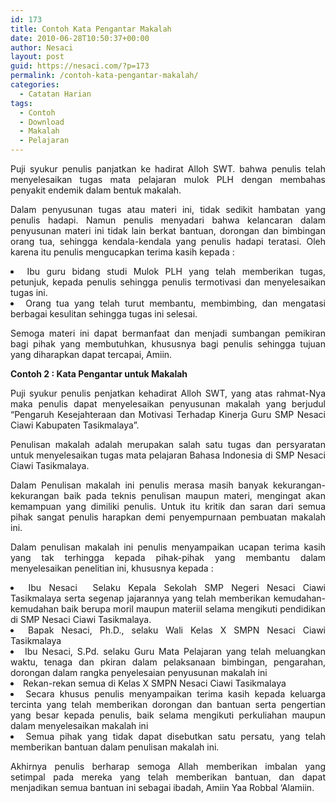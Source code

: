 ```yaml
---
id: 173
title: Contoh Kata Pengantar Makalah
date: 2010-06-28T10:50:37+00:00
author: Nesaci
layout: post
guid: https://nesaci.com/?p=173
permalink: /contoh-kata-pengantar-makalah/
categories:
  - Catatan Harian
tags:
  - Contoh
  - Download
  - Makalah
  - Pelajaran
---
```

<p style="text-align: justify;">
  Puji syukur penulis panjatkan ke hadirat Alloh SWT. bahwa penulis telah menyelesaikan tugas mata pelajaran mulok PLH dengan membahas penyakit endemik dalam bentuk makalah.
</p>

<p style="text-align: justify;">
  Dalam penyusunan tugas atau materi ini, tidak sedikit hambatan yang penulis hadapi. Namun penulis menyadari bahwa kelancaran dalam penyusunan materi ini tidak lain berkat bantuan, dorongan dan bimbingan orang tua, sehingga kendala-kendala yang penulis hadapi teratasi. Oleh karena itu penulis mengucapkan terima kasih kepada :
</p>

<li style="text-align: justify;">
  Ibu guru bidang studi Mulok PLH yang telah memberikan tugas, petunjuk, kepada penulis sehingga penulis termotivasi dan menyelesaikan tugas ini.
</li>
<li style="text-align: justify;">
  Orang tua yang telah turut membantu, membimbing, dan mengatasi berbagai kesulitan sehingga tugas ini selesai.
</li>

<p style="text-align: justify;">
  Semoga materi ini dapat bermanfaat dan menjadi sumbangan pemikiran bagi pihak yang membutuhkan, khususnya bagi penulis sehingga tujuan yang diharapkan dapat tercapai, Amiin.
</p>

<p style="text-align: justify;">
  <strong>Contoh 2 : Kata Pengantar untuk Makalah</strong>
</p>

<p style="text-align: justify;">
  Puji syukur penulis penjatkan kehadirat Alloh SWT, yang atas rahmat-Nya maka penulis dapat menyelesaikan penyusunan makalah yang berjudul “Pengaruh Kesejahteraan dan Motivasi Terhadap Kinerja Guru SMP Nesaci Ciawi Kabupaten Tasikmalaya”.
</p>

<p style="text-align: justify;">
  Penulisan makalah adalah merupakan salah satu tugas dan persyaratan untuk menyelesaikan tugas mata pelajaran Bahasa Indonesia di SMP Nesaci Ciawi Tasikmalaya.
</p>

<p style="text-align: justify;">
  Dalam Penulisan makalah ini penulis merasa masih banyak kekurangan-kekurangan baik pada teknis penulisan maupun materi, mengingat akan kemampuan yang dimiliki penulis. Untuk itu kritik dan saran dari semua pihak sangat penulis harapkan demi penyempurnaan pembuatan makalah ini.
</p>

<p style="text-align: justify;">
  Dalam penulisan makalah ini penulis menyampaikan ucapan terima kasih yang tak terhingga kepada pihak-pihak yang membantu dalam menyelesaikan penelitian ini, khususnya kepada :
</p>

<li style="text-align: justify;">
  Ibu Nesaci  Selaku Kepala Sekolah SMP Negeri Nesaci Ciawi Tasikmalaya serta segenap jajarannya yang telah memberikan kemudahan-kemudahan baik berupa moril maupun materiil selama mengikuti pendidikan di SMP Nesaci Ciawi Tasikmalaya.
</li>
<li style="text-align: justify;">
  Bapak Nesaci, Ph.D., selaku Wali Kelas X SMPN Nesaci Ciawi Tasikmalaya
</li>
<li style="text-align: justify;">
  Ibu Nesaci, S.Pd. selaku Guru Mata Pelajaran yang telah meluangkan waktu, tenaga dan pkiran dalam pelaksanaan bimbingan, pengarahan, dorongan dalam rangka penyelesaian penyusunan makalah ini
</li>
<li style="text-align: justify;">
  Rekan-rekan semua di Kelas X SMPN Nesaci Ciawi Tasikmalaya
</li>
<li style="text-align: justify;">
  Secara khusus penulis menyampaikan terima kasih kepada keluarga tercinta yang telah memberikan dorongan dan bantuan serta pengertian yang besar kepada penulis, baik selama mengikuti perkuliahan maupun dalam menyelesaikan makalah ini
</li>
<li style="text-align: justify;">
  Semua pihak yang tidak dapat disebutkan satu persatu, yang telah memberikan bantuan dalam penulisan makalah ini.
</li>

<p style="text-align: justify;">
  Akhirnya penulis berharap semoga Allah memberikan imbalan yang setimpal pada mereka yang telah memberikan bantuan, dan dapat menjadikan semua bantuan ini sebagai ibadah, Amiin Yaa Robbal ‘Alamiin.
</p>